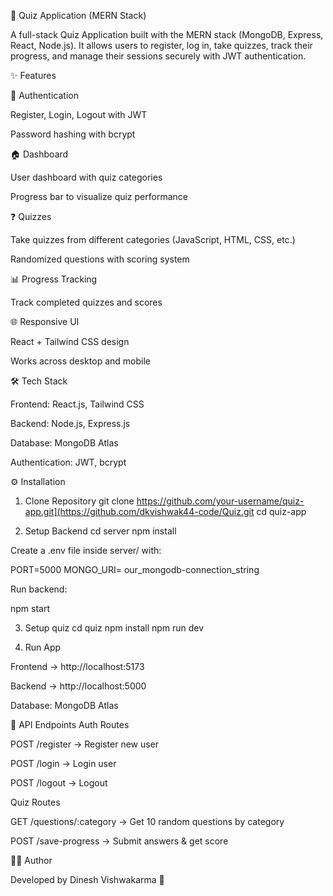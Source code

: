 🎯 Quiz Application (MERN Stack)

A full-stack Quiz Application built with the MERN stack (MongoDB, Express, React, Node.js).
It allows users to register, log in, take quizzes, track their progress, and manage their sessions securely with JWT authentication.

✨ Features

🔐 Authentication

Register, Login, Logout with JWT

Password hashing with bcrypt

🏠 Dashboard

User dashboard with quiz categories

Progress bar to visualize quiz performance

❓ Quizzes

Take quizzes from different categories (JavaScript, HTML, CSS, etc.)

Randomized questions with scoring system

📊 Progress Tracking

Track completed quizzes and scores

🌐 Responsive UI

React + Tailwind CSS design

Works across desktop and mobile

🛠️ Tech Stack

Frontend: React.js, Tailwind CSS

Backend: Node.js, Express.js

Database: MongoDB Atlas

Authentication: JWT, bcrypt

⚙️ Installation
1. Clone Repository
git clone https://github.com/your-username/quiz-app.git](https://github.com/dkvishwak44-code/Quiz.git
cd quiz-app

2. Setup Backend
cd server
npm install


Create a .env file inside server/ with:

PORT=5000
MONGO_URI= our_mongodb-connection_string

Run backend:

npm start

3. Setup quiz
cd  quiz
npm install
npm run dev

5. Run App

Frontend → http://localhost:5173

Backend → http://localhost:5000




Database: MongoDB Atlas

📌 API Endpoints
Auth Routes

POST /register → Register new user

POST /login → Login user

POST /logout → Logout

Quiz Routes

GET /questions/:category → Get 10 random questions by category

POST /save-progress → Submit answers & get score

👨‍💻 Author

Developed by Dinesh Vishwakarma 🚀

